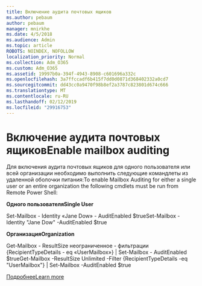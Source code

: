 ```yaml
---
title: Включение аудита почтовых ящиков
ms.author: pebaum
author: pebaum
manager: mnirkhe
ms.date: 4/5/2018
ms.audience: Admin
ms.topic: article
ROBOTS: NOINDEX, NOFOLLOW
localization_priority: Normal
ms.collection: Adm_O365
ms.custom: Adm_O365
ms.assetid: 19997b0a-394f-4943-8908-c601696a332c
ms.openlocfilehash: 3a7ffccadf6b415f7dd0d0871d368402332a0cd7
ms.sourcegitcommit: dd43cc0a9470f98b8ef2a3787c823801d674c666
ms.translationtype: MT
ms.contentlocale: ru-RU
ms.lasthandoff: 02/12/2019
ms.locfileid: "29916753"
---
```

# <a name="enable-mailbox-auditing"></a><span data-ttu-id="97681-102">Включение аудита почтовых ящиков</span><span class="sxs-lookup"><span data-stu-id="97681-102">Enable mailbox auditing</span></span>

<span data-ttu-id="97681-103">Для включения аудита почтовых ящиков для одного пользователя или всей организации необходимо выполнить следующие командлеты из удаленной оболочки питания:</span><span class="sxs-lookup"><span data-stu-id="97681-103">To enable Mailbox Auditing for either a single user or an entire organization the following cmdlets must be run from Remote Power Shell:</span></span>
  
 <span data-ttu-id="97681-104">**Одного пользователя**</span><span class="sxs-lookup"><span data-stu-id="97681-104">**Single User**</span></span>
  
<span data-ttu-id="97681-105">Set-Mailbox - Identity «Jane Dow» - AuditEnabled $true</span><span class="sxs-lookup"><span data-stu-id="97681-105">Set-Mailbox -Identity "Jane Dow" -AuditEnabled $true</span></span>
  
 <span data-ttu-id="97681-106">**Организация**</span><span class="sxs-lookup"><span data-stu-id="97681-106">**Organization**</span></span>
  
<span data-ttu-id="97681-107">Get-Mailbox - ResultSize неограниченное - фильтрации {RecipientTypeDetails - eq «UserMailbox»} | Set-Mailbox - AuditEnabled $true</span><span class="sxs-lookup"><span data-stu-id="97681-107">Get-Mailbox -ResultSize Unlimited -Filter {RecipientTypeDetails -eq "UserMailbox"} | Set-Mailbox -AuditEnabled $true</span></span>
  
[<span data-ttu-id="97681-108">Подробнее</span><span class="sxs-lookup"><span data-stu-id="97681-108">Learn more</span></span>](https://support.office.com/article/aaca8987-5b62-458b-9882-c28476a66918)
  

